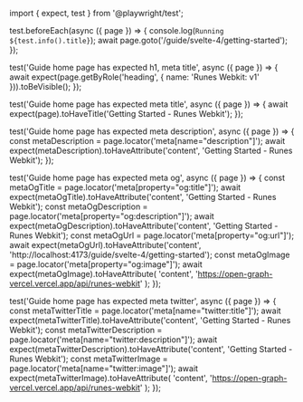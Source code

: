 import { expect, test } from '@playwright/test';

test.beforeEach(async ({ page }) => {
console.log(`Running ${test.info().title}`);
await page.goto('/guide/svelte-4/getting-started');
});

test('Guide home page has expected h1, meta title', async ({ page }) => {
await expect(page.getByRole('heading', { name: 'Runes Webkit: v1' })).toBeVisible();
});

test('Guide home page has expected meta title', async ({ page }) => {
await expect(page).toHaveTitle('Getting Started - Runes Webkit');
});

test('Guide home page has expected meta description', async ({ page }) => {
const metaDescription = page.locator('meta[name="description"]');
await expect(metaDescription).toHaveAttribute('content', 'Getting Started - Runes Webkit');
});

test('Guide home page has expected meta og', async ({ page }) => {
const metaOgTitle = page.locator('meta[property="og:title"]');
await expect(metaOgTitle).toHaveAttribute('content', 'Getting Started - Runes Webkit');
const metaOgDescription = page.locator('meta[property="og:description"]');
await expect(metaOgDescription).toHaveAttribute('content', 'Getting Started - Runes Webkit');
const metaOgUrl = page.locator('meta[property="og:url"]');
await expect(metaOgUrl).toHaveAttribute('content', 'http://localhost:4173/guide/svelte-4/getting-started');
const metaOgImage = page.locator('meta[property="og:image"]');
await expect(metaOgImage).toHaveAttribute(
'content',
'https://open-graph-vercel.vercel.app/api/runes-webkit'
);
});

test('Guide home page has expected meta twitter', async ({ page }) => {
const metaTwitterTitle = page.locator('meta[name="twitter:title"]');
await expect(metaTwitterTitle).toHaveAttribute('content', 'Getting Started - Runes Webkit');
const metaTwitterDescription = page.locator('meta[name="twitter:description"]');
await expect(metaTwitterDescription).toHaveAttribute('content', 'Getting Started - Runes Webkit');
const metaTwitterImage = page.locator('meta[name="twitter:image"]');
await expect(metaTwitterImage).toHaveAttribute(
'content',
'https://open-graph-vercel.vercel.app/api/runes-webkit'
);
});
